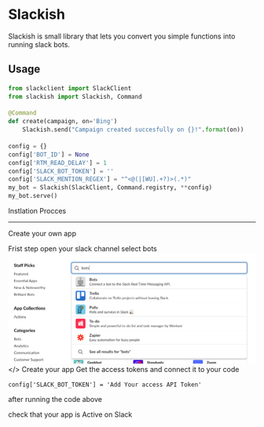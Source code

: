 Slackish
========
Slackish is small library that lets you convert you simple functions into running slack bots.


Usage
-----
```python
from slackclient import SlackClient
from slackish import Slackish, Command

@Command
def create(campaign, on='Bing')
    Slackish.send("Campaign created succesfully on {}!".format(on))

config = {}
config['BOT_ID'] = None
config['RTM_READ_DELAY'] = 1
config['SLACK_BOT_TOKEN'] = ''
config['SLACK_MENTION_REGEX'] = "^<@(|[WU].+?)>(.*)"
my_bot = Slackish(SlackClient, Command.registry, **config)
my_bot.serve()
```
Instlation Procces
<hr>
Create your own app 

Frist step open your slack channel 
select bots
<img src="info/Selection_001.png"></>
Create your app
Get the access tokens and connect it to your code
```
config['SLACK_BOT_TOKEN'] = 'Add Your access API Token'
```
after running the code above

check that your app is Active on Slack 
